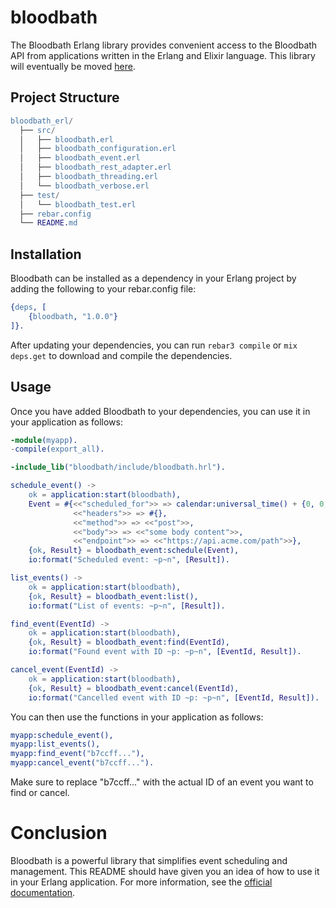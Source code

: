 # bloodbath

The Bloodbath Erlang library provides convenient access to the Bloodbath API from applications written in the Erlang and Elixir language. This library will eventually be moved [here](https://github.com/bloodbath-io).

## Project Structure

```erlang
bloodbath_erl/
  ├── src/
  │   ├── bloodbath.erl
  │   ├── bloodbath_configuration.erl
  │   ├── bloodbath_event.erl
  │   ├── bloodbath_rest_adapter.erl
  │   ├── bloodbath_threading.erl
  │   └── bloodbath_verbose.erl
  ├── test/
  │   └── bloodbath_test.erl
  ├── rebar.config
  └── README.md
```

## Installation

Bloodbath can be installed as a dependency in your Erlang project by adding the following to your rebar.config file:

```erlang
{deps, [
    {bloodbath, "1.0.0"}
]}.
```
After updating your dependencies, you can run `rebar3 compile` or `mix deps.get` to download and compile the dependencies.

## Usage

Once you have added Bloodbath to your dependencies, you can use it in your application as follows:

```erlang
-module(myapp).
-compile(export_all).

-include_lib("bloodbath/include/bloodbath.hrl").

schedule_event() ->
    ok = application:start(bloodbath),
    Event = #{<<"scheduled_for">> => calendar:universal_time() + {0, 0, 1, 0, 0, 0},
              <<"headers">> => #{},
              <<"method">> => <<"post">>,
              <<"body">> => <<"some body content">>,
              <<"endpoint">> => <<"https://api.acme.com/path">>},
    {ok, Result} = bloodbath_event:schedule(Event),
    io:format("Scheduled event: ~p~n", [Result]).

list_events() ->
    ok = application:start(bloodbath),
    {ok, Result} = bloodbath_event:list(),
    io:format("List of events: ~p~n", [Result]).

find_event(EventId) ->
    ok = application:start(bloodbath),
    {ok, Result} = bloodbath_event:find(EventId),
    io:format("Found event with ID ~p: ~p~n", [EventId, Result]).

cancel_event(EventId) ->
    ok = application:start(bloodbath),
    {ok, Result} = bloodbath_event:cancel(EventId),
    io:format("Cancelled event with ID ~p: ~p~n", [EventId, Result]).
```

You can then use the functions in your application as follows:

```erlang
myapp:schedule_event(),
myapp:list_events(),
myapp:find_event("b7ccff..."),
myapp:cancel_event("b7ccff...").
```

Make sure to replace "b7ccff..." with the actual ID of an event you want to find or cancel.

# Conclusion

Bloodbath is a powerful library that simplifies event scheduling and management. This README should have given you an idea of how to use it in your Erlang application. For more information, see the [official documentation](https://docs.bloodbath.io/).
